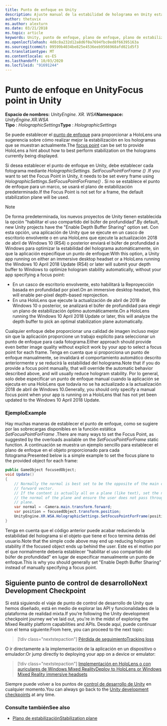 ```yaml
---
title: Punto de enfoque en Unity
description: Ajuste manual de la estabilidad de holograma en Unity estableciendo el punto de enfoque
author: thetuvix
ms.author: alexturn
ms.date: 03/21/2018
ms.topic: article
keywords: Unity, punto de enfoque, plano de enfoque, plano de estabilización, punto de estabilización, Reproyección, LSR, búfer de profundidad
ms.openlocfilehash: 4d8c8a232d12a8d6f0a7694fbc0ed8f66395163a
ms.sourcegitcommit: 09599b4034be825e4536eeb9566968afd021d5f3
ms.translationtype: MT
ms.contentlocale: es-ES
ms.lasthandoff: 10/03/2020
ms.locfileid: "91691244"
---
```

# <a name="focus-point-in-unity"></a><span data-ttu-id="cf4a1-104">Punto de enfoque en Unity</span><span class="sxs-lookup"><span data-stu-id="cf4a1-104">Focus point in Unity</span></span>

<span data-ttu-id="cf4a1-105">**Espacio de nombres:** *UnityEngine. XR. WSA*</span><span class="sxs-lookup"><span data-stu-id="cf4a1-105">**Namespace:** *UnityEngine.XR.WSA*</span></span><br>
<span data-ttu-id="cf4a1-106">**Tipo** : *HolographicSettings*</span><span class="sxs-lookup"><span data-stu-id="cf4a1-106">**Type** : *HolographicSettings*</span></span>

<span data-ttu-id="cf4a1-107">Se puede establecer el [punto de enfoque](../platform-capabilities-and-apis/hologram-stability.md#reprojection) para proporcionar a HoloLens una sugerencia sobre cómo realizar mejor la estabilización en los hologramas que se muestran actualmente.</span><span class="sxs-lookup"><span data-stu-id="cf4a1-107">The [focus point](../platform-capabilities-and-apis/hologram-stability.md#reprojection) can be set to provide HoloLens a hint about how to best perform stabilization on the holograms currently being displayed.</span></span>

<span data-ttu-id="cf4a1-108">Si desea establecer el punto de enfoque en Unity, debe establecer cada fotograma mediante *HolographicSettings. SetFocusPointForFrame ()* .</span><span class="sxs-lookup"><span data-stu-id="cf4a1-108">If you want to set the Focus Point in Unity, it needs to be set every frame using *HolographicSettings.SetFocusPointForFrame()* .</span></span> <span data-ttu-id="cf4a1-109">Si no se establece el punto de enfoque para un marco, se usará el plano de estabilización predeterminado.</span><span class="sxs-lookup"><span data-stu-id="cf4a1-109">If the Focus Point is not set for a frame, the default stabilization plane will be used.</span></span>

> [!NOTE]
> <span data-ttu-id="cf4a1-110">De forma predeterminada, los nuevos proyectos de Unity tienen establecida la opción "habilitar el uso compartido del búfer de profundidad".</span><span class="sxs-lookup"><span data-stu-id="cf4a1-110">By default, new Unity projects have the "Enable Depth Buffer Sharing" option set.</span></span>  <span data-ttu-id="cf4a1-111">Con esta opción, una aplicación de Unity que se ejecute en un casco de escritorio envolvente o en una HoloLens que ejecute la actualización 2018 de abril de Windows 10 (RS4) o posterior enviará el búfer de profundidad a Windows para optimizar la estabilidad del holograma automáticamente, sin que la aplicación especifique un punto de enfoque:</span><span class="sxs-lookup"><span data-stu-id="cf4a1-111">With this option, a Unity app running on either an immersive desktop headset or a HoloLens running the Windows 10 April 2018 Update (RS4) or later will submit your depth buffer to Windows to optimize hologram stability automatically, without your app specifying a focus point:</span></span>
> * <span data-ttu-id="cf4a1-112">En un casco de escritorio envolvente, esto habilitará la Reproyección basada en profundidad por píxel.</span><span class="sxs-lookup"><span data-stu-id="cf4a1-112">On an immersive desktop headset, this will enable per-pixel depth-based reprojection.</span></span>
> * <span data-ttu-id="cf4a1-113">En una HoloLens que ejecute la actualización de abril de 2018 de Windows 10 o posterior, se analizará el búfer de profundidad para elegir un plano de estabilización óptimo automáticamente.</span><span class="sxs-lookup"><span data-stu-id="cf4a1-113">On a HoloLens running the Windows 10 April 2018 Update or later, this will analyze the depth buffer to pick an optimal stabilization plane automatically.</span></span>
>
> <span data-ttu-id="cf4a1-114">Cualquier enfoque debe proporcionar una calidad de imagen incluso mejor sin que la aplicación proporcione un trabajo explícito para seleccionar un punto de enfoque para cada fotograma.</span><span class="sxs-lookup"><span data-stu-id="cf4a1-114">Either approach should provide even better image quality without explicit work by your app to select a focus point for each frame.</span></span>  <span data-ttu-id="cf4a1-115">Tenga en cuenta que si proporciona un punto de enfoque manualmente, se invalidará el comportamiento automático descrito anteriormente y se reducirá la estabilidad del holograma.</span><span class="sxs-lookup"><span data-stu-id="cf4a1-115">Note that if you do provide a focus point manually, that will override the automatic behavior described above, and will usually reduce hologram stability.</span></span>  <span data-ttu-id="cf4a1-116">Por lo general, solo debe especificar un punto de enfoque manual cuando la aplicación se ejecuta en una HoloLens que todavía no se ha actualizado a la actualización 2018 de abril de Windows 10.</span><span class="sxs-lookup"><span data-stu-id="cf4a1-116">Generally, you should only specify a manual focus point when your app is running on a HoloLens that has not yet been updated to the Windows 10 April 2018 Update.</span></span>

### <a name="example"></a><span data-ttu-id="cf4a1-117">Ejemplo</span><span class="sxs-lookup"><span data-stu-id="cf4a1-117">Example</span></span>

<span data-ttu-id="cf4a1-118">Hay muchas maneras de establecer el punto de enfoque, como se sugiere por las sobrecargas disponibles en la función estática *SetFocusPointForFrame* .</span><span class="sxs-lookup"><span data-stu-id="cf4a1-118">There are many ways to set the Focus Point, as suggested by the overloads available on the *SetFocusPointForFrame* static function.</span></span> <span data-ttu-id="cf4a1-119">A continuación se muestra un ejemplo sencillo para establecer el plano de enfoque en el objeto proporcionado para cada fotograma:</span><span class="sxs-lookup"><span data-stu-id="cf4a1-119">Presented below is a simple example to set the focus plane to the provided object for each frame:</span></span>

```cs
public GameObject focusedObject;
void Update()
{
    // Normally the normal is best set to be the opposite of the main camera's
    // forward vector.
    // If the content is actually all on a plane (like text), set the normal to
    // the normal of the plane and ensure the user does not pass through the
    // plane.
    var normal = -Camera.main.transform.forward;     
    var position = focusedObject.transform.position;
    UnityEngine.XR.WSA.HolographicSettings.SetFocusPointForFrame(position, normal);
}
```

<span data-ttu-id="cf4a1-120">Tenga en cuenta que el código anterior puede acabar reduciendo la estabilidad del holograma si el objeto que tiene el foco termina detrás del usuario.</span><span class="sxs-lookup"><span data-stu-id="cf4a1-120">Note that the simple code above may end up reducing hologram stability if the focused object ends up behind the user.</span></span>  <span data-ttu-id="cf4a1-121">Este es el motivo por el que normalmente debería establecer "habilitar el uso compartido del búfer de profundidad" en lugar de especificar manualmente un punto de enfoque.</span><span class="sxs-lookup"><span data-stu-id="cf4a1-121">This is why you should generally set "Enable Depth Buffer Sharing" instead of manually specifying a focus point.</span></span>

## <a name="next-development-checkpoint"></a><span data-ttu-id="cf4a1-122">Siguiente punto de control de desarrollo</span><span class="sxs-lookup"><span data-stu-id="cf4a1-122">Next Development Checkpoint</span></span>

<span data-ttu-id="cf4a1-123">Si está siguiendo el viaje de punto de control de desarrollo de Unity que hemos diseñado, está en medio de explorar las API y funcionalidades de la plataforma de realidad mixta.</span><span class="sxs-lookup"><span data-stu-id="cf4a1-123">If you're following the Unity development checkpoint journey we've laid out, you're in the midst of exploring the Mixed Reality platform capabilities and APIs.</span></span> <span data-ttu-id="cf4a1-124">Desde aquí, puede continuar con el tema siguiente:</span><span class="sxs-lookup"><span data-stu-id="cf4a1-124">From here, you can proceed to the next topic:</span></span>

> [!div class="nextstepaction"]
> [<span data-ttu-id="cf4a1-125">Pérdida de seguimiento</span><span class="sxs-lookup"><span data-stu-id="cf4a1-125">Tracking loss</span></span>](tracking-loss-in-unity.md)

<span data-ttu-id="cf4a1-126">O ir directamente a la implementación de la aplicación en un dispositivo o emulador:</span><span class="sxs-lookup"><span data-stu-id="cf4a1-126">Or jump directly to deploying your app on a device or emulator:</span></span>

> [!div class="nextstepaction"]
> [<span data-ttu-id="cf4a1-127">Implementación en HoloLens o con auriculares de Windows Mixed Reality</span><span class="sxs-lookup"><span data-stu-id="cf4a1-127">Deploy to HoloLens or Windows Mixed Reality immersive headsets</span></span>](../platform-capabilities-and-apis/using-visual-studio.md)

<span data-ttu-id="cf4a1-128">Siempre puede volver a los puntos de [control de desarrollo de Unity](unity-development-overview.md#3-platform-capabilities-and-apis) en cualquier momento.</span><span class="sxs-lookup"><span data-stu-id="cf4a1-128">You can always go back to the [Unity development checkpoints](unity-development-overview.md#3-platform-capabilities-and-apis) at any time.</span></span>

### <a name="see-also"></a><span data-ttu-id="cf4a1-129">Consulte también</span><span class="sxs-lookup"><span data-stu-id="cf4a1-129">See also</span></span>
* [<span data-ttu-id="cf4a1-130">Plano de estabilización</span><span class="sxs-lookup"><span data-stu-id="cf4a1-130">Stabilization plane</span></span>](../platform-capabilities-and-apis/hologram-stability.md#reprojection)
